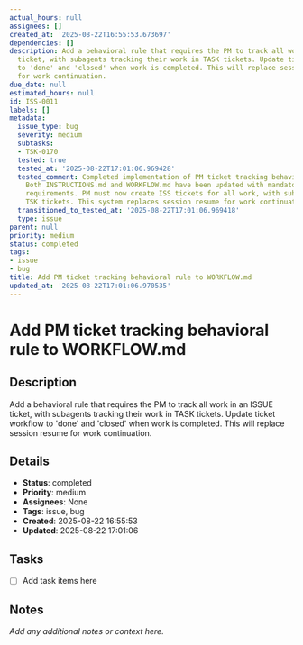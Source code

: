 ```yaml
---
actual_hours: null
assignees: []
created_at: '2025-08-22T16:55:53.673697'
dependencies: []
description: Add a behavioral rule that requires the PM to track all work in an ISSUE
  ticket, with subagents tracking their work in TASK tickets. Update ticket workflow
  to 'done' and 'closed' when work is completed. This will replace session resume
  for work continuation.
due_date: null
estimated_hours: null
id: ISS-0011
labels: []
metadata:
  issue_type: bug
  severity: medium
  subtasks:
  - TSK-0170
  tested: true
  tested_at: '2025-08-22T17:01:06.969428'
  tested_comment: Completed implementation of PM ticket tracking behavioral rules.
    Both INSTRUCTIONS.md and WORKFLOW.md have been updated with mandatory ticket tracking
    requirements. PM must now create ISS tickets for all work, with subagents creating
    TSK tickets. This system replaces session resume for work continuation.
  transitioned_to_tested_at: '2025-08-22T17:01:06.969418'
  type: issue
parent: null
priority: medium
status: completed
tags:
- issue
- bug
title: Add PM ticket tracking behavioral rule to WORKFLOW.md
updated_at: '2025-08-22T17:01:06.970535'
---
```


# Add PM ticket tracking behavioral rule to WORKFLOW.md

## Description
Add a behavioral rule that requires the PM to track all work in an ISSUE ticket, with subagents tracking their work in TASK tickets. Update ticket workflow to 'done' and 'closed' when work is completed. This will replace session resume for work continuation.

## Details
- **Status**: completed
- **Priority**: medium
- **Assignees**: None
- **Tags**: issue, bug
- **Created**: 2025-08-22 16:55:53
- **Updated**: 2025-08-22 17:01:06

## Tasks
- [ ] Add task items here

## Notes
_Add any additional notes or context here._
